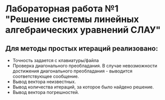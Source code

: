 # Лабораторная работа №1 "Решение системы линейных алгебраических уравнений СЛАУ"

## Для методы простых итераций реализовано: 
- Точность задается с клавиатуры/файла
- Проверка диагонального преобладания. В случае невозможности достижения диагонального преобладания - выводится соответствующее сообщение.
- Вывод вектора неизвестных.
- Вывод количества итераций, за которое было найдено решение.
- Вывод вектора погрешностей.

